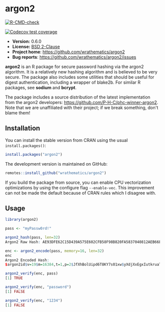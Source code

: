 # argon2

  <!-- badges: start -->
  [![R-CMD-check](https://github.com/bpvgoncalves/argon2/actions/workflows/R-CMD-check.yaml/badge.svg)](https://github.com/bpvgoncalves/argon2/actions/workflows/R-CMD-check.yaml)

  [![Codecov test coverage](https://codecov.io/gh/bpvgoncalves/argon2/branch/master/graph/badge.svg)](https://app.codecov.io/gh/bpvgoncalves/argon2?branch=master)
  <!-- badges: end -->

* **Version:** 0.6.0
* **License:** [BSD 2-Clause](https://opensource.org/licenses/BSD-2-Clause)
* **Project home**: https://github.com/wrathematics/argon2
* **Bug reports**: https://github.com/wrathematics/argon2/issues


**argon2** is an R package for secure password hashing via the argon2 algorithm. It is a relatively new hashing algorithm and is believed to be very secure. The package also includes some utilities that should be useful for digest authentication, including a wrapper of blake2b. For similar R packages, see **sodium** and **bcrypt**.

The package includes a source distribution of the latest implementation from the argon2 developers: https://github.com/P-H-C/phc-winner-argon2. Note that we are unaffiliated with their project; if we break something, don't blame them!



## Installation

You can install the stable version from CRAN using the usual `install.packages()`:

```r
install.packages("argon2")
```

The development version is maintained on GitHub:

```r
remotes::install_github("wrathematics/argon2")
```

If you build the package from source, you can enable CPU vectorization optimizations by using the configure flag `--enable-vec`. This improvement can not be made the default because of CRAN rules which I disagree with.



## Usage

```r
library(argon2)

pass <- "myPassw0rd!"

argon2_hash(pass, len=32)
Argon2 Raw Hash: AE93DFE62C15D439A575E602CFB58F98B820FA5837040812AEB66E5585972830

enc <- argon2_encode(pass, memory=16, len=32)
enc
Argon2 Encoded Hash:
$argon2id$v=19$m=16384,t=1,p=2$JfXhBolUipd6T8KY7s01xw$yXdjXxEgxIutkruaTvZQHtSl6qpyoEhIh87nspPhKyg

argon2_verify(enc, pass)
[1] TRUE

argon2_verify(enc, "password")
[1] FALSE

argon2_verify(enc, "1234")
[1] FALSE


```
